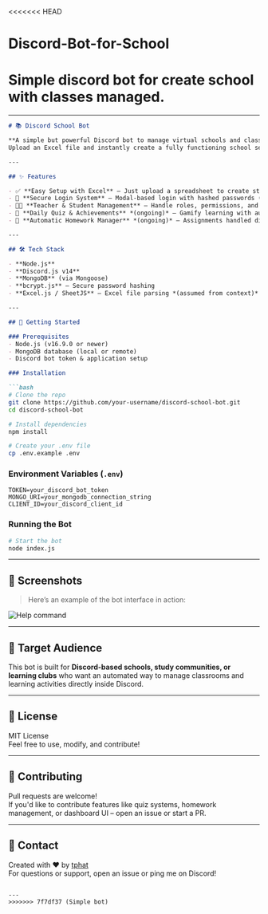 <<<<<<< HEAD
# Discord-Bot-for-School
Simple discord bot for create school with classes managed.
=======
---

```markdown
# 📚 Discord School Bot

**A simple but powerful Discord bot to manage virtual schools and classes.**  
Upload an Excel file and instantly create a fully functioning school server, complete with secure student/teacher logins, class channels, and more.

---

## ✨ Features

- ✅ **Easy Setup with Excel** – Just upload a spreadsheet to create students, teachers, and class structures.
- 🔐 **Secure Login System** – Modal-based login with hashed passwords (bcrypt).
- 👩‍🏫 **Teacher & Student Management** – Handle roles, permissions, and class assignments effortlessly.
- 📅 **Daily Quiz & Achievements** *(ongoing)* – Gamify learning with auto quizzes and achievement tracking.
- 📝 **Automatic Homework Manager** *(ongoing)* – Assignments handled directly within Discord.

---

## 🛠 Tech Stack

- **Node.js**
- **Discord.js v14**
- **MongoDB** (via Mongoose)
- **bcrypt.js** – Secure password hashing
- **Excel.js / SheetJS** – Excel file parsing *(assumed from context)*

---

## 🚀 Getting Started

### Prerequisites
- Node.js (v16.9.0 or newer)
- MongoDB database (local or remote)
- Discord bot token & application setup

### Installation

```bash
# Clone the repo
git clone https://github.com/your-username/discord-school-bot.git
cd discord-school-bot

# Install dependencies
npm install

# Create your .env file
cp .env.example .env
```

### Environment Variables (`.env`)

```env
TOKEN=your_discord_bot_token
MONGO_URI=your_mongodb_connection_string
CLIENT_ID=your_discord_client_id
```

### Running the Bot

```bash
# Start the bot
node index.js
```

---

## 📸 Screenshots


> Here’s an example of the bot interface in action:

![Help command](https://imgr.com/qgwiqwd)

---

## 🎯 Target Audience

This bot is built for **Discord-based schools, study communities, or learning clubs** who want an automated way to manage classrooms and learning activities directly inside Discord.

---

## 📄 License

MIT License  
Feel free to use, modify, and contribute!

---

## 🤝 Contributing

Pull requests are welcome!  
If you'd like to contribute features like quiz systems, homework management, or dashboard UI – open an issue or start a PR.

---

## 💬 Contact

Created with ❤️ by [tphat](https://github.com/your-username)  
For questions or support, open an issue or ping me on Discord!

```

---
>>>>>>> 7f7df37 (Simple bot)

